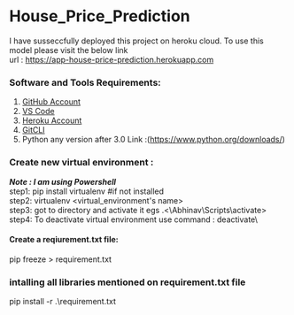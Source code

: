 # House_Price_Prediction

I have susseccfully deployed this project on heroku cloud. To use this model please visit the below link\
url : <https://app-house-price-prediction.herokuapp.com>

### Software and Tools Requirements:
1. [GitHub Account](https://github.com/)
2. [VS Code](https://code.visualstudio.com/)
3. [Heroku Account](https://www.heroku.com/)
4. [GitCLI](https://git-scm.com/downloads)
5. Python any version after 3.0
Link :(https://www.python.org/downloads/)

### Create new virtual environment :
***Note : I am using Powershell*** \
step1: pip install virtualenv #if not installed\
step2: virtualenv <virtual_environment's name>\
step3: got to directory and activate it egs .<\Abhinav\Scripts\activate> \
step4: To deactivate virtual environment use command : deactivate\

#### Create a reqiurement.txt file:
pip freeze > requirement.txt

### intalling all libraries mentioned on requirement.txt file
pip install -r .\requirement.txt




